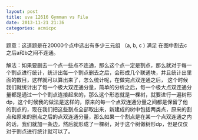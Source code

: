 ```yaml
---
layout: post
title: uva 12616 Gymman vs Fila
date: 2013-11-21 21:36
categories: acmicpc
---
```


题意：这道题是在20000个点中选出有多少三元组 （a, b, c ) 满足 在图中割去c之后a和b之间不连通。

解法：如果要删去一个点一些点不连通，那么这个点一定是割点，那么就对于每一个割点进行统计，统计出每一个割点删去之后，会形成几个联通块，并且统计出里面的数目，这样就可以算出来了，怎么统计呢，在做完点双连通之后， 这个时候我们就统计出了每一个极大双连通分量，简单的分析之后，每一个极大点双连通分量都是通过一个个割点连接起来的，那么这个形态就是一棵树，就要进行一遍树形dp，这个时候我的做法是这样的，原来的每一个点双连通分量之间都是保留了他的割点的，现在我们把这些割点全部取出来，新建成的树中包括两类点，原来的割点和原来的删点之后的点双连通分量，那么如果一个割点是在某一个点双连通之内的话，我们就加一条边，然后就形成了一棵树，对于这个树做树形dp，但是仅仅对于割点进行统计就可以了。